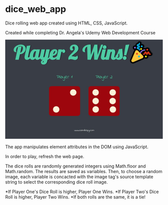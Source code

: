 # dice_web_app
Dice rolling web app created using HTML, CSS, JavaScript.

Created while completing Dr. Angela's Udemy Web Development Course 

![App Screenshot](/Cap4.JPG "Screenshot")

The app manipulates element attributes in the DOM using JavaScript. 

In order to play, refresh the web page.  

The dice rolls are randomly generated integers using Math.floor and Math.random. The results are saved as variables. 
Then, to choose a random image, each variable is concacted with the image tag's source template string to select the corresponding dice roll image.

*If Player One's Dice Roll is higher, Player One Wins.
*If Player Two's Dice Roll is higher, Player Two Wins. 
*If both rolls are the same, it is a tie! 
